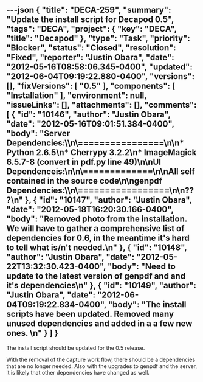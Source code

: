 ---json
{
  "title": "DECA-259",
  "summary": "Update the install script for Decapod 0.5",
  "tags": "DECA",
  "project": {
    "key": "DECA",
    "title": "Decapod"
  },
  "type": "Task",
  "priority": "Blocker",
  "status": "Closed",
  "resolution": "Fixed",
  "reporter": "Justin Obara",
  "date": "2012-05-16T08:58:06.345-0400",
  "updated": "2012-06-04T09:19:22.880-0400",
  "versions": [],
  "fixVersions": [
    "0.5"
  ],
  "components": [
    "Installation"
  ],
  "environment": null,
  "issueLinks": [],
  "attachments": [],
  "comments": [
    {
      "id": "10146",
      "author": "Justin Obara",
      "date": "2012-05-16T09:01:51.384-0400",
      "body": "Server Dependencies:\\\n\\================\n\n* Python 2.6.5\n* Cherrypy 3.2.2\n* ImageMagick 6.5.7-8 (convert in pdf.py line 49)\n\nUI Dependenceis:\n\n\\=============\n\nAll self contained in the source code\n\ngenpdf Dependencies:\\\n\\=================\n\n???\n"
    },
    {
      "id": "10147",
      "author": "Justin Obara",
      "date": "2012-05-18T16:20:30.166-0400",
      "body": "Removed photo from the installation. We will have to gather a comprehensive list of dependencies for 0.6, in the meantime it's hard to tell what is/n't needed.\n"
    },
    {
      "id": "10148",
      "author": "Justin Obara",
      "date": "2012-05-22T13:32:30.423-0400",
      "body": "Need to update to the latest version of genpdf and and it's dependencies\n"
    },
    {
      "id": "10149",
      "author": "Justin Obara",
      "date": "2012-06-04T09:19:22.834-0400",
      "body": "The install scripts have been updated. Removed many unused dependencies and added in a a few new ones.&#x20;\n"
    }
  ]
}
---
The install script should be updated for the 0.5 release.

With the removal of the capture work flow, there should be a dependencies that are no longer needed. Also with the upgrades to genpdf and the server, it is likely that other dependencies have changed as well.

        